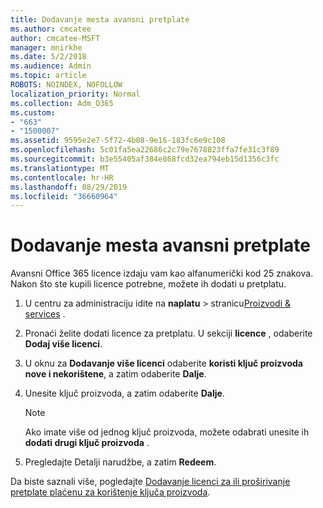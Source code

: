 ```yaml
---
title: Dodavanje mesta avansni pretplate
ms.author: cmcatee
author: cmcatee-MSFT
manager: mnirkhe
ms.date: 5/2/2018
ms.audience: Admin
ms.topic: article
ROBOTS: NOINDEX, NOFOLLOW
localization_priority: Normal
ms.collection: Adm_O365
ms.custom:
- "663"
- "1500007"
ms.assetid: 9595e2e7-5f72-4b08-9e16-183fc6e9c108
ms.openlocfilehash: 5c01fa5ea22686c2c79e7678823ffa7fe31c3f89
ms.sourcegitcommit: b3e55405af384e868fcd32ea794eb15d1356c3fc
ms.translationtype: MT
ms.contentlocale: hr-HR
ms.lasthandoff: 08/29/2019
ms.locfileid: "36660964"
---
```

# <a name="add-seats-to-a-prepaid-subscription"></a>Dodavanje mesta avansni pretplate

Avansni Office 365 licence izdaju vam kao alfanumerički kod 25 znakova. Nakon što ste kupili licence potrebne, možete ih dodati u pretplatu. 

1. U centru za administraciju idite na **naplatu** > stranicu[Proizvodi & services](https://go.microsoft.com/fwlink/p/?linkid=842054) .

2. Pronaći želite dodati licence za pretplatu. U sekciji **licence** , odaberite **Dodaj više licenci**.

3. U oknu za **Dodavanje više licenci** odaberite **koristi ključ proizvoda nove i nekorištene**, a zatim odaberite **Dalje**.

4. Unesite ključ proizvoda, a zatim odaberite **Dalje**.

    > [!NOTE]
    > Ako imate više od jednog ključ proizvoda, možete odabrati unesite ih **dodati drugi ključ proizvoda** .

5. Pregledajte Detalji narudžbe, a zatim **Redeem**.

Da biste saznali više, pogledajte [Dodavanje licenci za ili proširivanje pretplate plaćenu za korištenje ključa proizvoda](https://docs.microsoft.com/office365/admin/misc/add-licenses-using-product-key).